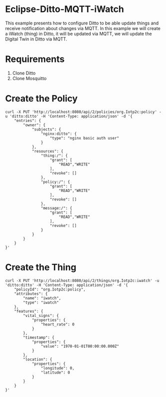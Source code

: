 # Eclipse-Ditto-MQTT-iWatch
This example presents how to configure Ditto to be able update things and receive notification about changes via MQTT. In this example we will create a iWatch (thing) in Ditto, it will be updated via MQTT, we will update the Digital Twin in Ditto via MQTT.

# Requirements
1. Clone Ditto
2. Clone Mosquitto

# Create the Policy
```
curl -X PUT 'http://localhost:8080/api/2/policies/org.Iotp2c:policy' -u 'ditto:ditto' -H 'Content-Type: application/json' -d '{
    "entries": {
        "owner": {
            "subjects": {
                "nginx:ditto": {
                    "type": "nginx basic auth user"
                }
            },
            "resources": {
                "thing:/": {
                    "grant": [
                        "READ","WRITE"
                    ],
                    "revoke": []
                },
                "policy:/": {
                    "grant": [
                        "READ","WRITE"
                    ],
                    "revoke": []
                },
                "message:/": {
                    "grant": [
                        "READ","WRITE"
                    ],
                    "revoke": []
                }
            }
        }
    }
}'
```


# Create the Thing
```
curl -X PUT 'http://localhost:8080/api/2/things/org.Iotp2c:iwatch' -u 'ditto:ditto' -H 'Content-Type: application/json' -d '{
    "policyId": "org.Iotp2c:policy",
    "attributes": {
        "name": "iwatch",
        "type": "iwatch"
    },
    "features": {
        "vital_signs": {
            "properties": {
                "heart_rate": 0
            }
        },
        "timestamp": {
            "properties": {
                "value": "1970-01-01T00:00:00.000Z"
            }
        },
        "location": {
            "properties": {
                "longitude": 0,
                "latitude": 0
            }
        }
    }
}'
```

